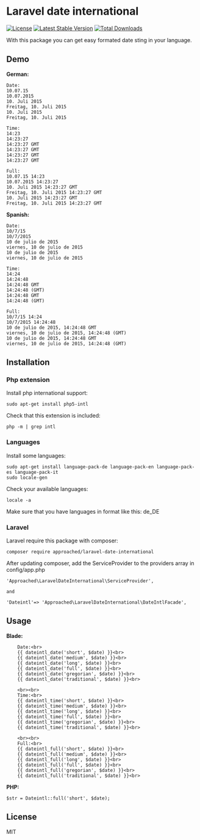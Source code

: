 # Laravel date international

[![License](https://poser.pugx.org/approached/laravel-date-international/license)](https://packagist.org/packages/approached/laravel-date-international)
[![Latest Stable Version](https://poser.pugx.org/approached/laravel-date-international/v/stable)](https://packagist.org/packages/approached/laravel-date-international)
[![Total Downloads](https://poser.pugx.org/approached/laravel-date-international/downloads)](https://packagist.org/packages/approached/laravel-date-international)

With this package you can get easy formated date sting in your language.

## Demo

**German:**
```
Date:
10.07.15
10.07.2015
10. Juli 2015
Freitag, 10. Juli 2015
10. Juli 2015
Freitag, 10. Juli 2015

Time:
14:23
14:23:27
14:23:27 GMT
14:23:27 GMT
14:23:27 GMT
14:23:27 GMT

Full:
10.07.15 14:23
10.07.2015 14:23:27
10. Juli 2015 14:23:27 GMT
Freitag, 10. Juli 2015 14:23:27 GMT
10. Juli 2015 14:23:27 GMT
Freitag, 10. Juli 2015 14:23:27 GMT
```

**Spanish:**
```
Date:
10/7/15
10/7/2015
10 de julio de 2015
viernes, 10 de julio de 2015
10 de julio de 2015
viernes, 10 de julio de 2015

Time:
14:24
14:24:48
14:24:48 GMT
14:24:48 (GMT)
14:24:48 GMT
14:24:48 (GMT)

Full:
10/7/15 14:24
10/7/2015 14:24:48
10 de julio de 2015, 14:24:48 GMT
viernes, 10 de julio de 2015, 14:24:48 (GMT)
10 de julio de 2015, 14:24:48 GMT
viernes, 10 de julio de 2015, 14:24:48 (GMT)
```

## Installation

### Php extension

Install php international support:
```
sudo apt-get install php5-intl 
```
Check that this extension is included:
```
php -m | grep intl
```

### Languages
Install some languages:
```
sudo apt-get install language-pack-de language-pack-en language-pack-es language-pack-it
sudo locale-gen
```

Check your available languages:
```
locale -a
```
Make sure that you have languages in format like this: de_DE

### Laravel

Laravel require this package with composer:
```
composer require approached/laravel-date-international
```

After updating composer, add the ServiceProvider to the providers array in config/app.php
```
'Approached\LaravelDateInternational\ServiceProvider',

and

'Dateintl'=> 'Approached\LaravelDateInternational\DateIntlFacade',
```

## Usage

**Blade:**
```
    Date:<br>
    {{ dateintl_date('short', $date) }}<br>
    {{ dateintl_date('medium', $date) }}<br>
    {{ dateintl_date('long', $date) }}<br>
    {{ dateintl_date('full', $date) }}<br>
    {{ dateintl_date('gregorian', $date) }}<br>
    {{ dateintl_date('traditional', $date) }}<br>

    <br><br>
    Time:<br>
    {{ dateintl_time('short', $date) }}<br>
    {{ dateintl_time('medium', $date) }}<br>
    {{ dateintl_time('long', $date) }}<br>
    {{ dateintl_time('full', $date) }}<br>
    {{ dateintl_time('gregorian', $date) }}<br>
    {{ dateintl_time('traditional', $date) }}<br>

    <br><br>
    Full:<br>
    {{ dateintl_full('short', $date) }}<br>
    {{ dateintl_full('medium', $date) }}<br>
    {{ dateintl_full('long', $date) }}<br>
    {{ dateintl_full('full', $date) }}<br>
    {{ dateintl_full('gregorian', $date) }}<br>
    {{ dateintl_full('traditional', $date) }}<br>
```

**PHP:**
```
$str = Dateintl::full('short', $date);
```

## License
MIT
